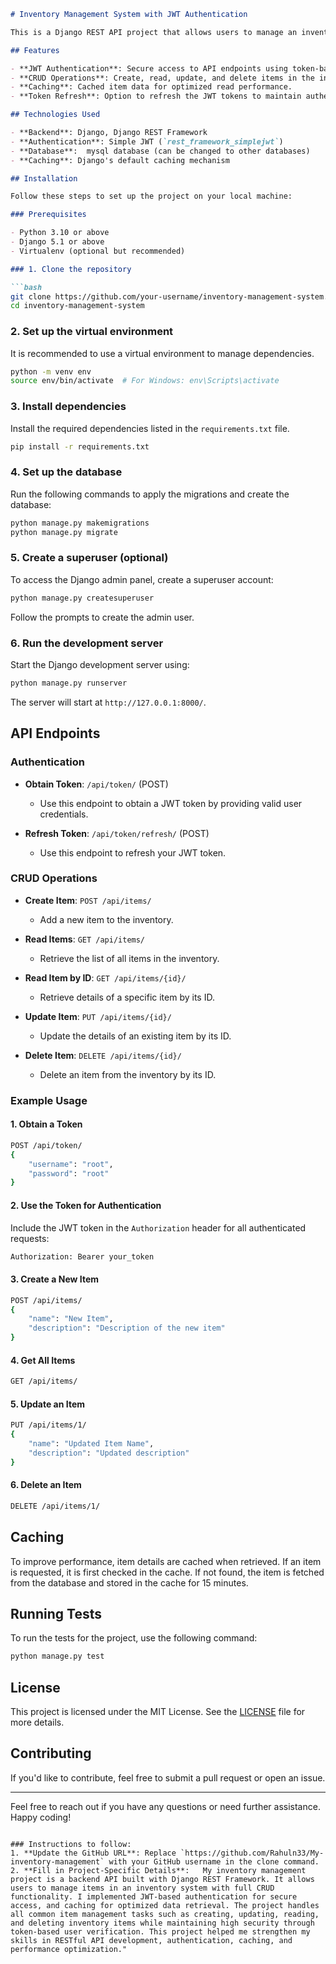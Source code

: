 ```markdown
# Inventory Management System with JWT Authentication

This is a Django REST API project that allows users to manage an inventory of items. The project includes features for creating, reading, updating, and deleting inventory items (CRUD) while ensuring secure access using JWT (JSON Web Token) authentication.

## Features

- **JWT Authentication**: Secure access to API endpoints using token-based authentication.
- **CRUD Operations**: Create, read, update, and delete items in the inventory.
- **Caching**: Cached item data for optimized read performance.
- **Token Refresh**: Option to refresh the JWT tokens to maintain authenticated sessions.

## Technologies Used

- **Backend**: Django, Django REST Framework
- **Authentication**: Simple JWT (`rest_framework_simplejwt`)
- **Database**:  mysql database (can be changed to other databases)
- **Caching**: Django's default caching mechanism

## Installation

Follow these steps to set up the project on your local machine:

### Prerequisites

- Python 3.10 or above
- Django 5.1 or above
- Virtualenv (optional but recommended)

### 1. Clone the repository

```bash
git clone https://github.com/your-username/inventory-management-system.git
cd inventory-management-system
```

### 2. Set up the virtual environment

It is recommended to use a virtual environment to manage dependencies.

```bash
python -m venv env
source env/bin/activate  # For Windows: env\Scripts\activate
```

### 3. Install dependencies

Install the required dependencies listed in the `requirements.txt` file.

```bash
pip install -r requirements.txt
```

### 4. Set up the database

Run the following commands to apply the migrations and create the database:

```bash
python manage.py makemigrations
python manage.py migrate
```

### 5. Create a superuser (optional)

To access the Django admin panel, create a superuser account:

```bash
python manage.py createsuperuser
```

Follow the prompts to create the admin user.

### 6. Run the development server

Start the Django development server using:

```bash
python manage.py runserver
```

The server will start at `http://127.0.0.1:8000/`.

## API Endpoints

### Authentication

- **Obtain Token**: `/api/token/` (POST)
  - Use this endpoint to obtain a JWT token by providing valid user credentials.
  
- **Refresh Token**: `/api/token/refresh/` (POST)
  - Use this endpoint to refresh your JWT token.

### CRUD Operations

- **Create Item**: `POST /api/items/`
  - Add a new item to the inventory.
  
- **Read Items**: `GET /api/items/`
  - Retrieve the list of all items in the inventory.
  
- **Read Item by ID**: `GET /api/items/{id}/`
  - Retrieve details of a specific item by its ID.
  
- **Update Item**: `PUT /api/items/{id}/`
  - Update the details of an existing item by its ID.
  
- **Delete Item**: `DELETE /api/items/{id}/`
  - Delete an item from the inventory by its ID.

### Example Usage

#### 1. Obtain a Token

```bash
POST /api/token/
{
    "username": "root",
    "password": "root"
}
```

#### 2. Use the Token for Authentication

Include the JWT token in the `Authorization` header for all authenticated requests:

```bash
Authorization: Bearer your_token
```

#### 3. Create a New Item

```bash
POST /api/items/
{
    "name": "New Item",
    "description": "Description of the new item"
}
```

#### 4. Get All Items

```bash
GET /api/items/
```

#### 5. Update an Item

```bash
PUT /api/items/1/
{
    "name": "Updated Item Name",
    "description": "Updated description"
}
```

#### 6. Delete an Item

```bash
DELETE /api/items/1/
```

## Caching

To improve performance, item details are cached when retrieved. If an item is requested, it is first checked in the cache. If not found, the item is fetched from the database and stored in the cache for 15 minutes.

## Running Tests

To run the tests for the project, use the following command:

```bash
python manage.py test
```

## License

This project is licensed under the MIT License. See the [LICENSE](LICENSE) file for more details.

## Contributing

If you'd like to contribute, feel free to submit a pull request or open an issue.

---

Feel free to reach out if you have any questions or need further assistance. Happy coding!
```

### Instructions to follow:
1. **Update the GitHub URL**: Replace `https://github.com/Rahuln33/My-inventory-management` with your GitHub username in the clone command.
2. **Fill in Project-Specific Details**:   My inventory management project is a backend API built with Django REST Framework. It allows users to manage items in an inventory system with full CRUD functionality. I implemented JWT-based authentication for secure access, and caching for optimized data retrieval. The project handles all common item management tasks such as creating, updating, reading, and deleting inventory items while maintaining high security through token-based user verification. This project helped me strengthen my skills in RESTful API development, authentication, caching, and performance optimization."
